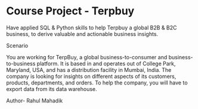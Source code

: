 #   Course Project - Terpbuy
Have applied SQL & Python skills to help Terpbuy a global B2B & B2C business, to derive valuable and actionable business insights.

Scenario

You are working for TerpBuy, a global business-to-consumer and business-to-business platform. It is based in and operates out of College Park, Maryland, USA, and has a distribution facility in Mumbai, India. The company is looking for insights on different aspects of its customers, products, departments, and orders. To help the company, you will have to export data from its data warehouse.

 


Author- Rahul Mahadik

